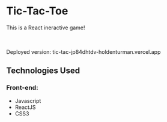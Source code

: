 <h1>Tic-Tac-Toe</h1>
This is a React ineractive game!<br>
<br>
<br>

Deployed version: tic-tac-jp84dhtdv-holdenturman.vercel.app


<h2>Technologies Used</h2>
<h3>Front-end:</h3>
<ul>
<li>Javascript</li>
<li>ReactJS</li>
<li>CSS3</li>
</ul>

